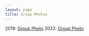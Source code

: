 ```yaml
---
layout: page
title: Group Photos
---
```


2019: [Group Photo](/group-photos/2019/)
2022: [Group Photo](/group-photos/2022/)


